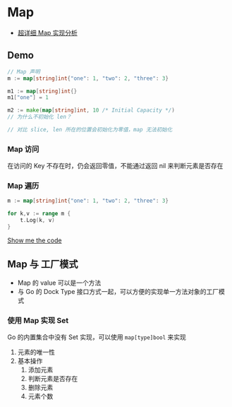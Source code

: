 # Map

- [超详细 Map 实现分析](https://qcrao.com/post/dive-into-go-map/)

## Demo


```go
// Map 声明
m := map[string]int{"one": 1, "two": 2, "three": 3}

m1 := map[string]int{}
m1["one"] = 1

m2 := make(map[string]int, 10 /* Initial Capacity */)
// 为什么不初始化 len？

// 对比 slice, len 所在的位置会初始化为零值，map 无法初始化
```


### Map 访问

在访问的 Key 不存在时，仍会返回零值，不能通过返回 nil 来判断元素是否存在

### Map 遍历

```go
m := map[string]int{"one": 1, "two": 2, "three": 3}

for k,v := range m {
	t.Log(k, v)
}
```

[Show me the code]()

## Map 与 工厂模式

- Map 的 value 可以是一个方法
- 与 Go 的 Dock Type 接口方式一起，可以方便的实现单一方法对象的工厂模式

### 使用 Map 实现 Set

Go 的内置集合中没有 Set 实现，可以使用 `map[type]bool` 来实现

1. 元素的唯一性
2. 基本操作
   1. 添加元素
   2. 判断元素是否存在
   3. 删除元素
   4. 元素个数

